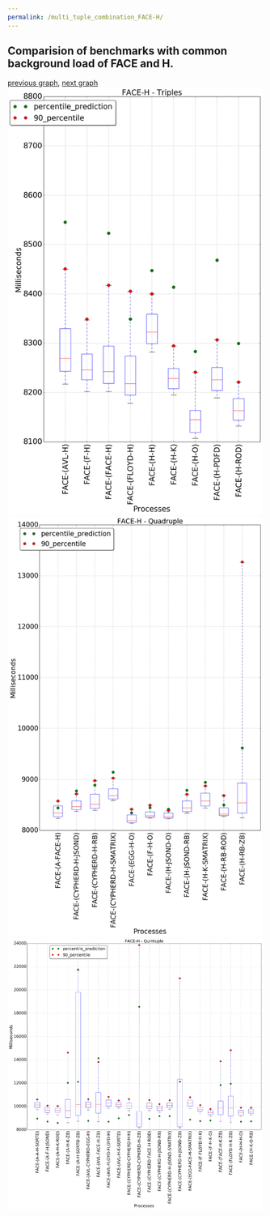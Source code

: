 ```yaml
---
permalink: /multi_tuple_combination_FACE-H/
---
```



 ## Comparision of benchmarks with common background load of FACE and H.

[previous graph](../multi_tuple_combination_FACE-F/), [next graph](../multi_tuple_combination_FACE-JSOND/)
![graph figure](./images/triple/FACE/FACE-H_box.png)![graph figure](./images/quadruple/FACE/FACE-H_box.png)![graph figure](./images/quintuple/FACE/FACE-H_box.png)